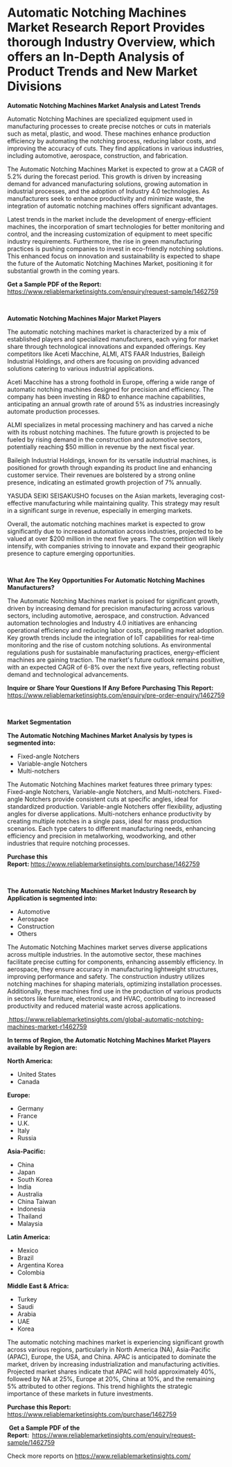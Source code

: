<p><h1>Automatic Notching Machines Market Research Report Provides thorough Industry Overview, which offers an In-Depth Analysis of Product Trends and New Market Divisions</h1></p><p><strong>Automatic Notching Machines Market Analysis and Latest Trends</strong></p>
<p><p>Automatic Notching Machines are specialized equipment used in manufacturing processes to create precise notches or cuts in materials such as metal, plastic, and wood. These machines enhance production efficiency by automating the notching process, reducing labor costs, and improving the accuracy of cuts. They find applications in various industries, including automotive, aerospace, construction, and fabrication.</p><p>The Automatic Notching Machines Market is expected to grow at a CAGR of 5.2% during the forecast period. This growth is driven by increasing demand for advanced manufacturing solutions, growing automation in industrial processes, and the adoption of Industry 4.0 technologies. As manufacturers seek to enhance productivity and minimize waste, the integration of automatic notching machines offers significant advantages.</p><p>Latest trends in the market include the development of energy-efficient machines, the incorporation of smart technologies for better monitoring and control, and the increasing customization of equipment to meet specific industry requirements. Furthermore, the rise in green manufacturing practices is pushing companies to invest in eco-friendly notching solutions. This enhanced focus on innovation and sustainability is expected to shape the future of the Automatic Notching Machines Market, positioning it for substantial growth in the coming years.</p></p>
<p><strong>Get a Sample PDF of the Report:&nbsp;</strong> <a href="https://www.reliablemarketinsights.com/enquiry/request-sample/1462759?utm_campaign=3036&utm_medium=2&utm_source=Github&utm_content=ia&utm_term=12042025&utm_id=automatic-notching-machines">https://www.reliablemarketinsights.com/enquiry/request-sample/1462759</a></p>
<p>&nbsp;</p>
<p><strong>Automatic Notching Machines Major Market Players</strong></p>
<p><p>The automatic notching machines market is characterized by a mix of established players and specialized manufacturers, each vying for market share through technological innovations and expanded offerings. Key competitors like Aceti Macchine, ALMI, ATS FAAR Industries, Baileigh Industrial Holdings, and others are focusing on providing advanced solutions catering to various industrial applications.</p><p>Aceti Macchine has a strong foothold in Europe, offering a wide range of automatic notching machines designed for precision and efficiency. The company has been investing in R&D to enhance machine capabilities, anticipating an annual growth rate of around 5% as industries increasingly automate production processes.</p><p>ALMI specializes in metal processing machinery and has carved a niche with its robust notching machines. The future growth is projected to be fueled by rising demand in the construction and automotive sectors, potentially reaching $50 million in revenue by the next fiscal year.</p><p>Baileigh Industrial Holdings, known for its versatile industrial machines, is positioned for growth through expanding its product line and enhancing customer service. Their revenues are bolstered by a strong online presence, indicating an estimated growth projection of 7% annually.</p><p>YASUDA SEIKI SEISAKUSHO focuses on the Asian markets, leveraging cost-effective manufacturing while maintaining quality. This strategy may result in a significant surge in revenue, especially in emerging markets.</p><p>Overall, the automatic notching machines market is expected to grow significantly due to increased automation across industries, projected to be valued at over $200 million in the next five years. The competition will likely intensify, with companies striving to innovate and expand their geographic presence to capture emerging opportunities.</p></p>
<p>&nbsp;</p>
<p><strong>What Are The Key Opportunities For Automatic Notching Machines Manufacturers?</strong></p>
<p><p>The Automatic Notching Machines market is poised for significant growth, driven by increasing demand for precision manufacturing across various sectors, including automotive, aerospace, and construction. Advanced automation technologies and Industry 4.0 initiatives are enhancing operational efficiency and reducing labor costs, propelling market adoption. Key growth trends include the integration of IoT capabilities for real-time monitoring and the rise of custom notching solutions. As environmental regulations push for sustainable manufacturing practices, energy-efficient machines are gaining traction. The market's future outlook remains positive, with an expected CAGR of 6-8% over the next five years, reflecting robust demand and technological advancements.</p></p>
<p><strong>Inquire or Share Your Questions If Any Before Purchasing This Report:</strong> <a href="https://www.reliablemarketinsights.com/enquiry/pre-order-enquiry/1462759?utm_campaign=3036&utm_medium=2&utm_source=Github&utm_content=ia&utm_term=12042025&utm_id=automatic-notching-machines">https://www.reliablemarketinsights.com/enquiry/pre-order-enquiry/1462759</a></p>
<p>&nbsp;</p>
<p><strong>Market Segmentation</strong></p>
<p><strong>The Automatic Notching Machines Market Analysis by types is segmented into:</strong></p>
<p><ul><li>Fixed-angle Notchers</li><li>Variable-angle Notchers</li><li>Multi-notchers</li></ul></p>
<p><p>The Automatic Notching Machines market features three primary types: Fixed-angle Notchers, Variable-angle Notchers, and Multi-notchers. Fixed-angle Notchers provide consistent cuts at specific angles, ideal for standardized production. Variable-angle Notchers offer flexibility, adjusting angles for diverse applications. Multi-notchers enhance productivity by creating multiple notches in a single pass, ideal for mass production scenarios. Each type caters to different manufacturing needs, enhancing efficiency and precision in metalworking, woodworking, and other industries that require notching processes.</p></p>
<p><strong>Purchase this Report:&nbsp;</strong><a href="https://www.reliablemarketinsights.com/purchase/1462759?utm_campaign=3036&utm_medium=2&utm_source=Github&utm_content=ia&utm_term=12042025&utm_id=automatic-notching-machines">https://www.reliablemarketinsights.com/purchase/1462759</a></p>
<p>&nbsp;</p>
<p><strong>The Automatic Notching Machines Market Industry Research by Application is segmented into:</strong></p>
<p><ul><li>Automotive</li><li>Aerospace</li><li>Construction</li><li>Others</li></ul></p>
<p><p>The Automatic Notching Machines market serves diverse applications across multiple industries. In the automotive sector, these machines facilitate precise cutting for components, enhancing assembly efficiency. In aerospace, they ensure accuracy in manufacturing lightweight structures, improving performance and safety. The construction industry utilizes notching machines for shaping materials, optimizing installation processes. Additionally, these machines find use in the production of various products in sectors like furniture, electronics, and HVAC, contributing to increased productivity and reduced material waste across applications.</p></p>
<p><a href="https://www.reliablemarketinsights.com/global-automatic-notching-machines-market-r1462759?utm_campaign=3036&utm_medium=2&utm_source=Github&utm_content=ia&utm_term=12042025&utm_id=automatic-notching-machines">&nbsp;https://www.reliablemarketinsights.com/global-automatic-notching-machines-market-r1462759</a></p>
<p><strong>In terms of Region, the Automatic Notching Machines Market Players available by Region are:</strong></p>
<p>
    <p> <strong> North America: </strong>
        <ul>
            <li>United States</li>
            <li>Canada</li>
        </ul>
        </p> 
    <p> <strong> Europe: </strong>
        <ul>
            <li>Germany</li>
            <li>France</li>
            <li>U.K.</li>
            <li>Italy</li>
            <li>Russia</li>
        </ul>
        </p> 
    <p> <strong> Asia-Pacific: </strong>
        <ul>
            <li>China</li>
            <li>Japan</li>
            <li>South Korea</li>
            <li>India</li>
            <li>Australia</li>
            <li>China Taiwan</li>
            <li>Indonesia</li>
            <li>Thailand</li>
            <li>Malaysia</li>
        </ul>
        </p> 
    <p> <strong> Latin America: </strong>
        <ul>
            <li>Mexico</li>
            <li>Brazil</li>
            <li>Argentina Korea</li>
            <li>Colombia</li>
        </ul>
        </p> 
    <p> <strong> Middle East & Africa: </strong>
        <ul>
            <li>Turkey</li>
            <li>Saudi</li>
            <li>Arabia</li>
            <li>UAE</li>
            <li>Korea</li>
        </ul>
    </p>
    </p>
<p><p>The automatic notching machines market is experiencing significant growth across various regions, particularly in North America (NA), Asia-Pacific (APAC), Europe, the USA, and China. APAC is anticipated to dominate the market, driven by increasing industrialization and manufacturing activities. Projected market shares indicate that APAC will hold approximately 40%, followed by NA at 25%, Europe at 20%, China at 10%, and the remaining 5% attributed to other regions. This trend highlights the strategic importance of these markets in future investments.</p></p>
<p><strong>Purchase this Report: </strong><a href="https://www.reliablemarketinsights.com/purchase/1462759?utm_campaign=3036&utm_medium=2&utm_source=Github&utm_content=ia&utm_term=12042025&utm_id=automatic-notching-machines">https://www.reliablemarketinsights.com/purchase/1462759</a></p>
<p>&nbsp;<strong>Get a Sample PDF of the Report:&nbsp;&nbsp;</strong><a href="https://www.reliablemarketinsights.com/enquiry/request-sample/1462759?utm_campaign=3036&utm_medium=2&utm_source=Github&utm_content=ia&utm_term=12042025&utm_id=automatic-notching-machines">https://www.reliablemarketinsights.com/enquiry/request-sample/1462759</a></p>
<p><strong></strong></p>
<p>Check more reports on <a href="https://www.reliablemarketinsights.com/?utm_campaign=3036&utm_medium=2&utm_source=Github&utm_content=ia&utm_term=12042025&utm_id=automatic-notching-machines">https://www.reliablemarketinsights.com/</a></p>
